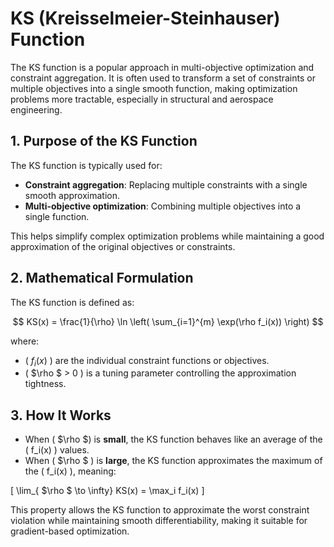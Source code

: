 # KS (Kreisselmeier-Steinhauser) Function

The KS function is a popular approach in multi-objective optimization and constraint aggregation. It is often used to transform a set of constraints or multiple objectives into a single smooth function, making optimization problems more tractable, especially in structural and aerospace engineering.

## 1. Purpose of the KS Function
The KS function is typically used for:
- **Constraint aggregation**: Replacing multiple constraints with a single smooth approximation.
- **Multi-objective optimization**: Combining multiple objectives into a single function.

This helps simplify complex optimization problems while maintaining a good approximation of the original objectives or constraints.

## 2. Mathematical Formulation
The KS function is defined as:

$$
KS(x) = \frac{1}{\rho} \ln \left( \sum_{i=1}^{m} \exp(\rho f_i(x)) \right)
$$

where:
- \( $f_i(x)$ \) are the individual constraint functions or objectives.
- \( $\rho $ > 0 \) is a tuning parameter controlling the approximation tightness.

## 3. How It Works
- When \(  $\rho $\) is **small**, the KS function behaves like an average of the \( f_i(x) \) values.
- When \(  $\rho $ \) is **large**, the KS function approximates the maximum of the \( f_i(x) \), meaning:

\[
\lim_{ $\rho $ \to \infty} KS(x) = \max_i f_i(x)
\]

This property allows the KS function to approximate the worst constraint violation while maintaining smooth differentiability, making it suitable for gradient-based optimization.
